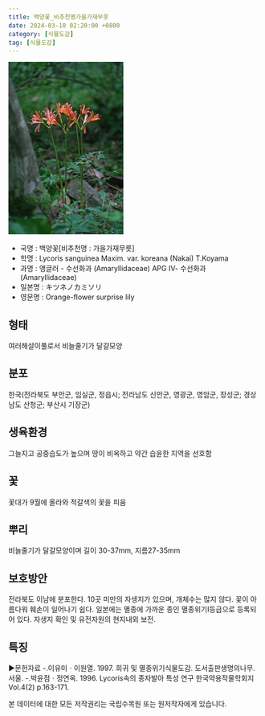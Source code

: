 ```yaml
---
title: 백양꽃_비추천명가을가재무릇
date: 2024-03-10 02:20:00 +0800
category: [식물도감]
tag: [식물도감]
---
```




![백양꽃[비추천명 : 가을가재무릇]](/assets/img/fileUpload/plants/basic/Amaryllidaceae/Lycoris/6155/6155_1_th2.jpg)
- 국명 : 백양꽃[비추천명 : 가을가재무릇]
- 학명 : Lycoris sanguinea Maxim. var. koreana (Nakai) T.Koyama
- 과명 : 앵글러 - 수선화과 (Amaryllidaceae) APG Ⅳ- 수선화과 (Amaryllidaceae)
- 일본명 : キツネノカミソリ
- 영문명 : Orange-flower surprise lily


## 형태
여러해살이풀로서 비늘줄기가 달걀모양
## 분포
한국(전라북도 부안군, 임실군, 정읍시; 전라남도 신안군, 영광군, 영암군, 장성군; 경상남도 산청군; 부산시 기장군) 
## 생육환경
그늘지고 공중습도가 높으며 땅이 비옥하고 약간 습윤한 지역을 선호함
## 꽃
꽃대가 9월에 올라와 적갈색의 꽃을 피움
## 뿌리
비늘줄기가 달걀모양이며 길이 30-37mm, 지름27-35mm
## 보호방안
전라북도 이남에 분포한다. 10곳 미만의 자생지가 있으며, 개체수는 많지 않다. 꽃이 아름다워 훼손이 일어나기 쉽다. 일본에는 멸종에 가까운 종인 멸종위기Ⅰ등급으로 등록되어 있다. 자생지 확인 및 유전자원의 현지내외 보전.
## 특징
▶문헌자료
-.이유미ㆍ이원열. 1997. 희귀 및 멸종위기식물도감. 도서출판생명의나무. 서울. 
-.박윤점ㆍ정연옥. 1996. Lycoris속의 종자발아 특성 연구 한국약용작물학회지 Vol.4(2) p.163-171.






본 데이터에 대한 모든 저작권리는 국립수목원 또는 원저작자에게 있습니다.
